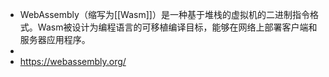 - WebAssembly（缩写为[[Wasm]]）是一种基于堆栈的虚拟机的二进制指令格式。Wasm被设计为编程语言的可移植编译目标，能够在网络上部署客户端和服务器应用程序。
-
- https://webassembly.org/